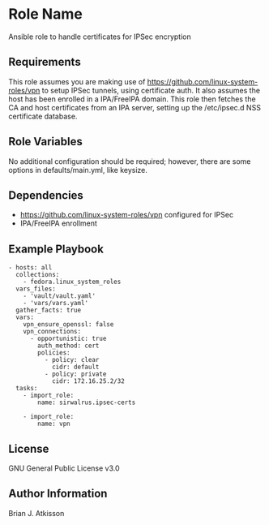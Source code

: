 Role Name
=========

Ansible role to handle certificates for IPSec encryption

Requirements
------------

This role assumes you are making use of https://github.com/linux-system-roles/vpn to setup IPSec tunnels, using certificate auth. It also assumes the host has been enrolled in a IPA/FreeIPA domain. This role then fetches the CA and host certificates from an IPA server, setting up the /etc/ipsec.d NSS certificate database.

Role Variables
--------------

No additional configuration should be required; however, there are some options in defaults/main.yml, like keysize.

Dependencies
------------

- https://github.com/linux-system-roles/vpn configured for IPSec
- IPA/FreeIPA enrollment

Example Playbook
----------------
```
- hosts: all
  collections:
    - fedora.linux_system_roles
  vars_files:
    - 'vault/vault.yaml'
    - 'vars/vars.yaml'
  gather_facts: true
  vars:
    vpn_ensure_openssl: false
    vpn_connections:
      - opportunistic: true
        auth_method: cert
        policies:
          - policy: clear
            cidr: default
          - policy: private
            cidr: 172.16.25.2/32
  tasks:
    - import_role:
        name: sirwalrus.ipsec-certs

    - import_role:
        name: vpn
```
License
-------

GNU General Public License v3.0

Author Information
------------------

Brian J. Atkisson

